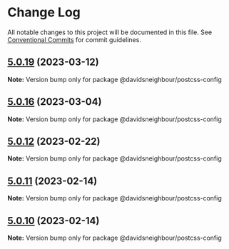 # Change Log

All notable changes to this project will be documented in this file.
See [Conventional Commits](https://conventionalcommits.org) for commit guidelines.

## [5.0.19](https://github.com/davidsneighbour/configurations/compare/v5.0.18...v5.0.19) (2023-03-12)

**Note:** Version bump only for package @davidsneighbour/postcss-config





## [5.0.16](https://github.com/davidsneighbour/configurations/compare/v5.0.15...v5.0.16) (2023-03-04)

**Note:** Version bump only for package @davidsneighbour/postcss-config





## [5.0.12](https://github.com/davidsneighbour/configurations/compare/v5.0.11...v5.0.12) (2023-02-22)

**Note:** Version bump only for package @davidsneighbour/postcss-config





## [5.0.11](https://github.com/davidsneighbour/configurations/compare/v5.0.10...v5.0.11) (2023-02-14)

**Note:** Version bump only for package @davidsneighbour/postcss-config





## [5.0.10](https://github.com/davidsneighbour/configurations/compare/v5.0.9...v5.0.10) (2023-02-14)

**Note:** Version bump only for package @davidsneighbour/postcss-config
